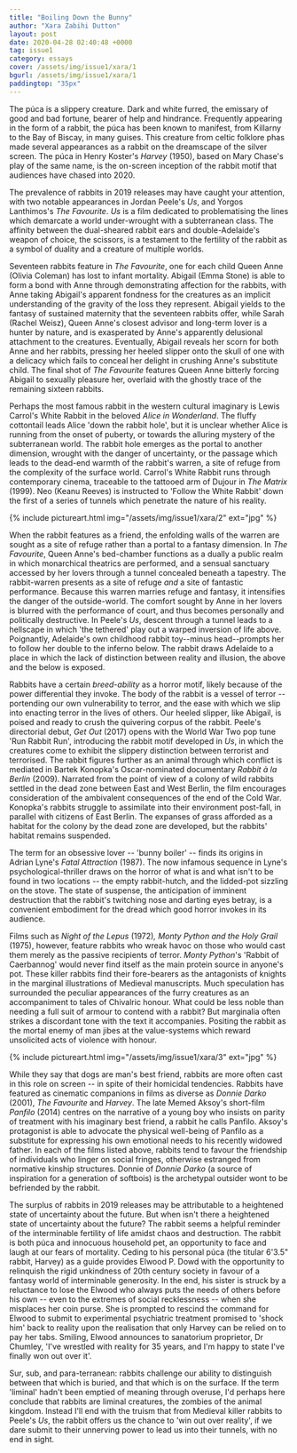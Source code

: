 ```yaml
---
title: "Boiling Down the Bunny"
author: "Xara Zabihi Dutton"
layout: post
date: 2020-04-28 02:40:48 +0000
tag: issue1
category: essays
cover: /assets/img/issue1/xara/1
bgurl: /assets/img/issue1/xara/1
paddingtop: "35px"
---
```


<p id="first-paragraph">The púca is a slippery creature. Dark and white furred, the emissary of
good and bad fortune, bearer of help and hindrance. Frequently appearing in the form
of a rabbit, the púca has been known to manifest, from Killarny to the Bay of Biscay, in
many guises. This creature from celtic folklore phas made several
appearances as a rabbit on the dreamscape of the silver screen. The púca
in Henry Koster's <i>Harvey</i> (1950), based on Mary Chase's play of the
same name, is the on-screen inception of the rabbit motif that audiences
have chased into 2020.</p>

The prevalence of rabbits in 2019 releases may have caught your
attention, with two notable appearances in Jordan Peele's *Us*, and Yorgos Lanthimos's *The
Favourite*. *Us* is a film dedicated to problematising the lines which
demarcate a world under-wrought with a subterranean class. The affinity between the
dual-sheared rabbit ears and double-Adelaide's weapon of choice, the scissors, is a testament to
the fertility of the rabbit as a symbol of duality and a creature of multiple worlds.

Seventeen rabbits feature in *The Favourite*, one for each child Queen
Anne (Olivia Coleman) has lost to infant mortality. Abigail (Emma Stone) is able to form a
bond with Anne through demonstrating affection for the rabbits, with Anne taking Abigail's
apparent fondness for the creatures as an implicit understanding of the gravity of the loss
they represent. Abigail yields to the fantasy of sustained maternity that the seventeen rabbits
offer, while Sarah (Rachel Weisz), Queen Anne's closest advisor and long-term lover is a
hunter by nature, and is exasperated by Anne's apparently delusional
attachment to the creatures. Eventually, Abigail reveals her scorn for
both Anne and her rabbits, pressing her heeled slipper onto the skull of
one with a delicacy which fails to conceal her delight in crushing
Anne's substitute child. The final shot of *The Favourite* features
Queen Anne bitterly forcing Abigail to sexually pleasure her, overlaid
with the ghostly trace of the remaining sixteen rabbits.

Perhaps the most famous rabbit in the western cultural imaginary is
Lewis Carrol's White Rabbit in the beloved *Alice in Wonderland*. The fluffy cottontail leads
Alice 'down the rabbit hole', but it is unclear whether Alice is running
from the onset of puberty, or towards the alluring mystery of the subterranean world. The rabbit hole emerges as
the portal to another dimension, wrought with the danger of uncertainty, or the
passage which leads to the dead-end warmth of the rabbit's warren, a site of refuge from the
complexity of the surface world. Carrol's White Rabbit runs through contemporary cinema,
traceable to the tattooed arm of Dujour in *The Matrix* (1999). Neo (Keanu Reeves) is
instructed to 'Follow the White Rabbit' down the first of a series of tunnels which penetrate
the nature of his reality.

{% include pictureart.html img="/assets/img/issue1/xara/2" ext="jpg" %}

When the rabbit features as a friend, the enfolding walls of the warren
are sought as a site of refuge rather than a portal to a fantasy dimension. In *The
Favourite*, Queen Anne's bed-chamber functions as a dually a public realm in which monarchical
theatrics are performed, and a sensual sanctuary accessed by her lovers
through a tunnel concealed beneath a tapestry. The rabbit-warren
presents as a site of refuge *and* a site of fantastic performance.
Because this warren marries refuge and fantasy, it intensifies the
danger of the outside-world. The comfort sought by Anne in her lovers is
blurred with the performance of court, and thus becomes personally and
politically destructive. In Peele's *Us*, descent through a tunnel leads
to a hellscape in which 'the tethered' play out a warped inversion of
life above. Poignantly, Adelaide's own childhood rabbit toy--minus
head--prompts her to follow her double to the inferno below. The rabbit
draws Adelaide to a place in which the lack of distinction between
reality and illusion, the above and the below is exposed.

Rabbits have a certain *breed-ability* as a horror motif, likely because
of the power differential they invoke. The body of the rabbit is a vessel of terror
-- portending our own vulnerability to terror, and the ease with which we slip into
enacting terror in the lives of others. Our heeled slipper, like Abigail, is poised and ready
to crush the quivering corpus of the rabbit. Peele's directorial debut, *Get Out* (2017) opens
with the World War Two pop tune 'Run Rabbit Run', introducing the rabbit
motif developed in *Us*, in which the creatures come to exhibit the
slippery distinction between terrorist and terrorised. The rabbit
figures further as an animal through which conflict is mediated in
Bartek Konopka\'s Oscar-nominated documentary *Rabbit à la Berlin*
(2009). Narrated from the point of view of a colony of wild rabbits
settled in the dead zone between East and West Berlin, the film
encourages consideration of the ambivalent consequences of the end of
the Cold War. Konopka's rabbits struggle to assimilate into their
environment post-fall, in parallel with citizens of East Berlin. The
expanses of grass afforded as a habitat for the colony by the dead zone
are developed, but the rabbits' habitat remains suspended.

The term for an obsessive lover -- 'bunny boiler' -- finds its origins
in Adrian Lyne's *Fatal Attraction* (1987). The now infamous sequence in
Lyne's psychological-thriller draws on the horror of what is and what
isn't to be found in two locations -- the empty rabbit-hutch, and the
lidded-pot sizzling on the stove. The state of suspense, the
anticipation of imminent destruction that the rabbit's twitching nose
and darting eyes betray, is a convenient embodiment for the dread which
good horror invokes in its audience.

Films such as *Night of the Lepus* (1972)*, Monty Python and the Holy
Grail* (1975), however, feature rabbits who wreak havoc on those who
would cast them merely as the passive recipients of terror. *Monty
Python*'s 'Rabbit of Caerbannog' would never find itself as the main
protein source in anyone's pot. These killer rabbits find their
fore-bearers as the antagonists of knights in the marginal illustrations
of Medieval manuscripts. Much speculation has surrounded the peculiar
appearances of the furry creatures as an accompaniment to tales of
Chivalric honour. What could be less noble than needing a full suit of
armour to contend with a rabbit? But marginalia often strikes a
discordant tone with the text it accompanies. Positing the rabbit as the
mortal enemy of man jibes at the value-systems which reward unsolicited
acts of violence with honour.

{% include pictureart.html img="/assets/img/issue1/xara/3" ext="jpg" %}

While they say that dogs are man's best friend, rabbits are more often
cast in this role on screen -- in spite of their homicidal tendencies.
Rabbits have featured as cinematic companions in films as diverse as
*Donnie Darko* (2001), *The Favourite* and *Harvey*. The late Memed
Aksoy's short-film *Panfilo* (2014) centres on the narrative of a young
boy who insists on parity of treatment with his imaginary best friend, a
rabbit he calls Panfilo. Aksoy's protagonist is able to advocate the
physical well-being of Panfilo as a substitute for expressing his own
emotional needs to his recently widowed father. In each of the films
listed above, rabbits tend to favour the friendship of individuals who
linger on social fringes, otherwise estranged from normative kinship
structures. Donnie of *Donnie Darko* (a source of inspiration for a
generation of softbois) is the archetypal outsider wont to be befriended
by the rabbit.

The surplus of rabbits in 2019 releases may be attributable to a
heightened state of uncertainty about the future. But when isn't there a
heightened state of uncertainty about the future? The rabbit seems a
helpful reminder of the interminable fertility of life amidst chaos and
destruction. The rabbit is both púca and innocuous household pet, an
opportunity to face and laugh at our fears of mortality. Ceding to his
personal púca (the titular 6'3.5" rabbit, Harvey) as a guide provides
Elwood P. Dowd with the opportunity to relinquish the rigid unkindness
of 20th century society in favour of a fantasy world of interminable
generosity. In the end, his sister is struck by a reluctance to lose the
Elwood who always puts the needs of others before his own -- even to the
extremes of social recklessness -- when she misplaces her coin purse.
She is prompted to rescind the command for Elwood to submit to
experimental psychiatric treatment promised to 'shock him' back to
reality upon the realisation that only Harvey can be relied on to pay
her tabs. Smiling, Elwood announces to sanatorium proprietor, Dr
Chumley, 'I've wrestled with reality for 35 years, and I'm happy to
state I've finally won out over it'.

Sur, sub, and para-terranean: rabbits challenge our ability to
distinguish between that which is buried, and that which is on the
surface. If the term 'liminal' hadn't been emptied of meaning through
overuse, I'd perhaps here conclude that rabbits are liminal creatures,
the zombies of the animal kingdom. Instead I'll end with the truism that
from Medieval killer rabbits to Peele's *Us*, the rabbit offers us the
chance to 'win out over reality', if we dare submit to their unnerving
power to lead us into their tunnels, with no end in sight.
